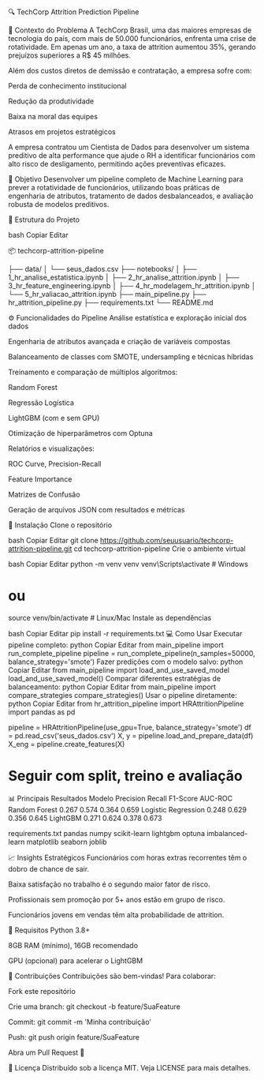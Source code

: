 🔍 TechCorp Attrition Prediction Pipeline

🧠 Contexto do Problema
A TechCorp Brasil, uma das maiores empresas de tecnologia do país, com mais de 50.000 funcionários, enfrenta uma crise de rotatividade. Em apenas um ano, a taxa de attrition aumentou 35%, gerando prejuízos superiores a R$ 45 milhões.

Além dos custos diretos de demissão e contratação, a empresa sofre com:

Perda de conhecimento institucional

Redução da produtividade

Baixa na moral das equipes

Atrasos em projetos estratégicos

A empresa contratou um Cientista de Dados para desenvolver um sistema preditivo de alta performance que ajude o RH a identificar funcionários com alto risco de desligamento, permitindo ações preventivas eficazes.

🎯 Objetivo
Desenvolver um pipeline completo de Machine Learning para prever a rotatividade de funcionários, utilizando boas práticas de engenharia de atributos, tratamento de dados desbalanceados, e avaliação robusta de modelos preditivos.

📁 Estrutura do Projeto

bash
Copiar
Editar

📦 techcorp-attrition-pipeline

├── data/
│   └── seus_dados.csv
├── notebooks/
│   ├── 1_hr_analise_estatistica.ipynb
│   ├── 2_hr_analise_attrition.ipynb
│   ├── 3_hr_feature_engineering.ipynb
│   ├── 4_hr_modelagem_hr_attrition.ipynb
│   └── 5_hr_valiacao_attrition.ipynb
├── main_pipeline.py
├── hr_attrition_pipeline.py
├── requirements.txt
└── README.md

⚙️ Funcionalidades do Pipeline
Análise estatística e exploração inicial dos dados

Engenharia de atributos avançada e criação de variáveis compostas

Balanceamento de classes com SMOTE, undersampling e técnicas híbridas

Treinamento e comparação de múltiplos algoritmos:

Random Forest

Regressão Logística

LightGBM (com e sem GPU)

Otimização de hiperparâmetros com Optuna

Relatórios e visualizações:

ROC Curve, Precision-Recall

Feature Importance

Matrizes de Confusão

Geração de arquivos JSON com resultados e métricas

🔧 Instalação
Clone o repositório

bash
Copiar
Editar
git clone https://github.com/seuusuario/techcorp-attrition-pipeline.git
cd techcorp-attrition-pipeline
Crie o ambiente virtual

bash
Copiar
Editar
python -m venv venv
venv\Scripts\activate   # Windows
# ou
source venv/bin/activate  # Linux/Mac
Instale as dependências

bash
Copiar
Editar
pip install -r requirements.txt
💻 Como Usar
Executar pipeline completo:
python
Copiar
Editar
from main_pipeline import run_complete_pipeline
pipeline = run_complete_pipeline(n_samples=50000, balance_strategy='smote')
Fazer predições com o modelo salvo:
python
Copiar
Editar
from main_pipeline import load_and_use_saved_model
load_and_use_saved_model()
Comparar diferentes estratégias de balanceamento:
python
Copiar
Editar
from main_pipeline import compare_strategies
compare_strategies()
Usar o pipeline diretamente:
python
Copiar
Editar
from hr_attrition_pipeline import HRAttritionPipeline
import pandas as pd

pipeline = HRAttritionPipeline(use_gpu=True, balance_strategy='smote')
df = pd.read_csv('seus_dados.csv')
X, y = pipeline.load_and_prepare_data(df)
X_eng = pipeline.create_features(X)
# Seguir com split, treino e avaliação
📊 Principais Resultados
Modelo	Precision	Recall	F1-Score	AUC-ROC
Random Forest	0.267	0.574	0.364	0.659
Logistic Regression	0.248	0.629	0.356	0.645
LightGBM	0.271	0.624	0.378	0.673

requirements.txt
pandas
numpy
scikit-learn
lightgbm
optuna
imbalanced-learn
matplotlib
seaborn
joblib

📈 Insights Estratégicos
Funcionários com horas extras recorrentes têm o dobro de chance de sair.

Baixa satisfação no trabalho é o segundo maior fator de risco.

Profissionais sem promoção por 5+ anos estão em grupo de risco.

Funcionários jovens em vendas têm alta probabilidade de attrition.

📌 Requisitos
Python 3.8+

8GB RAM (mínimo), 16GB recomendado

GPU (opcional) para acelerar o LightGBM

🤝 Contribuições
Contribuições são bem-vindas! Para colaborar:

Fork este repositório

Crie uma branch: git checkout -b feature/SuaFeature

Commit: git commit -m 'Minha contribuição'

Push: git push origin feature/SuaFeature

Abra um Pull Request 🚀

📄 Licença
Distribuído sob a licença MIT. Veja LICENSE para mais detalhes.
